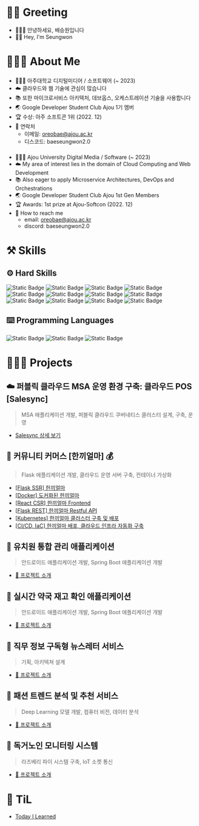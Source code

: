 # 🖖🏽 Greeting
- 🙇🏽‍♂️ 안녕하세요, 배승원입니다
- 👋🏽 Hey, I'm Seungwon


# 👨🏽‍💻 About Me
###  
- 👨🏽‍🎓 아주대학교 디지털미디어 / 소프트웨어 (~ 2023)
- ☁️ 클라우드와 웹 기술에 관심이 많습니다
- 📚 또한 마이크로서비스 아키텍처, 데브옵스, 오케스트레이션 기술을 사용합니다
- 🌏 Google Developer Student Club Ajou 1기 멤버
- 🏆 수상: 아주 소프트콘 1위 (2022. 12)
- 📧 연락처
  - 이메일: oreobae@ajou.ac.kr
  - 디스코드: baeseungwon2.0

###   
- 👨🏽‍🎓 Ajou University Digital Media / Software (~ 2023)
- ☁️ My area of interest lies in the domain of Cloud Computing and Web Development
- 📚 Also eager to apply Microservice Architectures, DevOps and Orchestrations
- 🌏 Google Developer Student Club Ajou 1st Gen Members
- 🏆 Awards: 1st prize at Ajou-Softcon (2022. 12)
- 📧 How to reach me
  - email: oreobae@ajou.ac.kr
  - discord: baeseungwon2.0


# ⚒️ Skills

## ⚙️ Hard Skills

![Static Badge](https://img.shields.io/badge/AWS-%23232F3E?logo=Amazon%20AWS&logoColor=ffffff) ![Static Badge](https://img.shields.io/badge/Git-%23F05032?logo=Git&logoColor=ffffff) ![Static Badge](https://img.shields.io/badge/Linux-%23000000?logo=Ubuntu&logoColor=ffffff) ![Static Badge](https://img.shields.io/badge/MySQL-%234479A1?logo=MySQL&logoColor=ffffff) 
![Static Badge](https://img.shields.io/badge/Docker-%232496ED?logo=Docker&logoColor=ffffff) ![Static Badge](https://img.shields.io/badge/Kubernetes-%23326CE5?logo=Kubernetes&logoColor=ffffff) ![Static Badge](https://img.shields.io/badge/Spring%20Boot-%236DB33F?logo=Spring%20Boot&logoColor=ffffff) ![Static Badge](https://img.shields.io/badge/Flask-000000?logo=Flask&logoColor=%23FFFFFF) ![Static Badge](https://img.shields.io/badge/Obsidian-%237C3AED?logo=Obsidian) ![Static Badge](https://img.shields.io/badge/GitHub%20Actions-2088FF?logo=Github%20Actions&logoColor=FFFFFF)
 ![Static Badge](https://img.shields.io/badge/Argo%20CD-EF7B4D?logo=Argo&logoColor=FFFFFF)
 ![Static Badge](https://img.shields.io/badge/Terraform-844FBA?logo=Terraform&logoColor=FFFFFF)


## ⌨️ Programming Languages

![Static Badge](https://img.shields.io/badge/Python-%233776AB?logo=python&logoColor=ffffff) ![Static Badge](https://img.shields.io/badge/Java-%23F80000?logo=Oracle&logoColor=ffffff) ![Static Badge](https://img.shields.io/badge/Go-%2300ADD8?logo=Go&logoColor=ffffff)


# 🏄🏽‍♂️ Projects

## ☁️ 퍼블릭 클라우드 MSA 운영 환경 구축: 클라우드 POS [Salesync] 

> MSA 애플리케이션 개발, 퍼블릭 클라우드 쿠버네티스 클러스터 설계, 구축, 운영

- [Salesync 상세 보기](https://github.com/ssg-salesync)

## 🥙 커뮤니티 커머스 [한끼얼마] 💰

> Flask 애플리케이션 개발, 클라우드 운영 서버 구축, 컨테이너 가상화

- [\[Flask SSR\] 한끼얼마](https://github.com/seungwonbased/ssg-recipe-project)
- [\[Docker\] 도커화된 한끼얼마](https://github.com/seungwonbased/dockerized-recipe-book)
- [\[React CSR\] 한끼얼마 Frontend](https://github.com/seungwonbased/ssgRecipeBook-react-frontend)
- [\[Flask REST\] 한끼얼마 Restful API](https://github.com/seungwonbased/ssgRecipeBook-flask-backend)
- [\[Kubernetes\] 한끼얼마 클러스터 구축 및 배포](https://github.com/seungwonbased/TIL/blob/main/%ED%95%9C%EB%81%BC%EC%96%BC%EB%A7%88%20K8s%20Cluster.md)
- [\[CI/CD, IaC\] 한끼얼마 배포, 클라우드 인프라 자동화 구축](https://github.com/seungwonbased/hanggi-terraform)


## 🐣 유치원 통합 관리 애플리케이션

> 안드로이드 애플리케이션 개발, Spring Boot 애플리케이션 개발

- [📌 프로젝트 소개](https://wonsoong.notion.site/Android-bad5a609988a46268edf9d75ef1358c2?pvs=4)

## 💊 실시간 약국 재고 확인 애플리케이션

> 안드로이드 애플리케이션 개발, Spring Boot 애플리케이션 개발

- [📌 프로젝트 소개](https://wonsoong.notion.site/Android-0360403a12bd4a8c9a11109414c7c5d6?pvs=4)

## 📧 직무 정보 구독형 뉴스레터 서비스

> 기획, 아키텍쳐 설계

- [📌 프로젝트 소개](https://wonsoong.notion.site/76292449145c4fc78e3db93874567416?pvs=4)

## 👔 패션 트렌드 분석 및 추천 서비스

> Deep Learning 모델 개발, 컴퓨터 비전, 데이터 분석

- [📌 프로젝트 소개](https://wonsoong.notion.site/AI-a2c93b1edada40f79a95edef14c54b0c?pvs=4)

## 🍓 독거노인 모니터링 시스템 

> 라즈베리 파이 시스템 구축, IoT 소켓 통신

- [📌 프로젝트 소개](https://wonsoong.notion.site/Raspberry-Pi-012230d5a2a945aa9fd4622c2f68bcf3?pvs=4)

# 📖 TiL

- [Today I Learned](https://github.com/seungwonbased/TIL#til)
